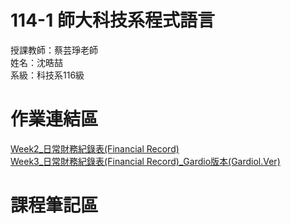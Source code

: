 # 114-1 師大科技系程式語言
授課教師：蔡芸琤老師  <br />
姓名：沈晧喆  <br />
系級：科技系116級  <br >
# 作業連結區

[Week2_日常財務紀錄表(Financial Record)](https://github.com/Huwa-hank/114-1PL/blob/main/HW1_%E7%94%9F%E6%B4%BB%E6%B6%88%E8%B2%BB%E7%B4%80%E9%8C%84%E8%A1%A8.ipynb)<br />
[Week3_日常財務紀錄表(Financial Record)_Gardio版本(Gardiol.Ver)](https://github.com/Huwa-hank/114-1PL/blob/main/HW1_%E7%94%9F%E6%B4%BB%E6%B6%88%E8%B2%BB%E7%B4%80%E9%8C%84%E8%A1%A8_Gradio%E7%89%88%E6%9C%AC.ipynb)<br />

# 課程筆記區
